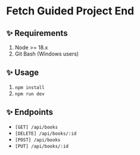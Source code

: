 # Fetch Guided Project End

## ✨ Requirements

1. Node >= 18.x
2. Git Bash (Windows users)

## ✨ Usage

1. `npm install`
2. `npm run dev`

## ✨ Endpoints

- `[GET] /api/books`
- `[DELETE] /api/books/:id`
- `[POST] /api/books`
- `[PUT] /api/books/:id`
